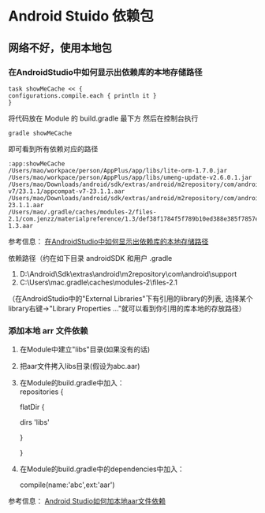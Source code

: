 # Android Stuido 依赖包

## 网络不好，使用本地包

### 在AndroidStudio中如何显示出依赖库的本地存储路径

    task showMeCache << {
    configurations.compile.each { println it }
    }

将代码放在 Module 的 build.gradle 最下方
然后在控制台执行

    gradle showMeCache

即可看到所有依赖对应的路径
  

    :app:showMeCache
    /Users/mao/workpace/person/AppPlus/app/libs/lite-orm-1.7.0.jar
    /Users/mao/workpace/person/AppPlus/app/libs/umeng-update-v2.6.0.1.jar
    /Users/mao/Downloads/android/sdk/extras/android/m2repository/com/android/support/appcompat-v7/23.1.1/appcompat-v7-23.1.1.aar
    /Users/mao/Downloads/android/sdk/extras/android/m2repository/com/android/support/design/23.1.1/design-23.1.1.aar
    /Users/mao/.gradle/caches/modules-2/files-2.1/com.jenzz/materialpreference/1.3/def38f1784f5f789b10ed388e385f7857e765405/materialpreference-1.3.aar

参考信息： [在AndroidStudio中如何显示出依赖库的本地存储路径](http://blog.csdn.net/asd6340370/article/details/51829847)

依赖路径（约在如下目录 androidSDK 和用户 .gradle

1. D:\Android\Sdk\extras\android\m2repository\com\android\support
2. C:\Users\mac\.gradle\caches\modules-2\files-2.1

（在AndroidStudio中的"External Libraries"下有引用的library的列表, 选择某个library右键->"Library Properties ..."就可以看到你引用的库本地的存放路径）

### 添加本地 arr 文件依赖

1. 在Module中建立"libs"目录(如果没有的话)
2. 把aar文件拷入libs目录(假设为abc.aar) 
3. 在Module的build.gradle中加入：    
    repositories {

    flatDir {

    dirs 'libs'

    }

    }    

4. 在Module的build.gradle中的dependencies中加入：

    compile(name:'abc',ext:'aar')

参考信息： [Android Studio如何加本地aar文件依赖](http://www.jianshu.com/p/799887025ff7)
